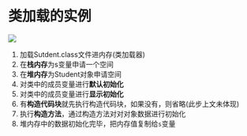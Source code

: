 # 类加载的实例

![][image-1]

1. 加载Sutdent.class文件进内存(类加载器)
2. 在**栈内存**为s变量申请一个空间
3. 在**堆内存**为Student对象申请空间
4. 对类中的成员变量进行**默认初始化**
5. 对类中的成员变量进行**显示初始化**
6. 有**构造代码块**就先执行构造代码块，如果没有，则省略(此步上文未体现)
7. 执行**构造方法**，通过构造方法对对对象数据进行初始化
8. 堆内存中的数据初始化完毕，把内存值复制给`s`变量

[image-1]:	https://raw.githubusercontent.com/zhangpengnian/ImageRepository/master/img/20191007192730.png